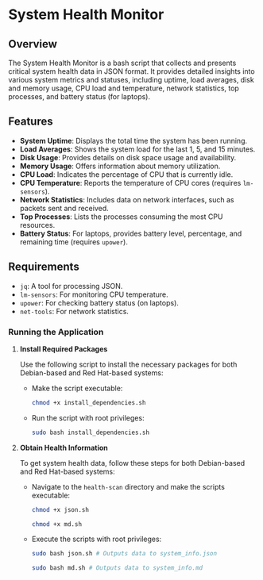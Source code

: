 # System Health Monitor

## Overview

The System Health Monitor is a bash script that collects and presents critical system health data in JSON format. It provides detailed insights into various system metrics and statuses, including uptime, load averages, disk and memory usage, CPU load and temperature, network statistics, top processes, and battery status (for laptops).

## Features

- **System Uptime**: Displays the total time the system has been running.
- **Load Averages**: Shows the system load for the last 1, 5, and 15 minutes.
- **Disk Usage**: Provides details on disk space usage and availability.
- **Memory Usage**: Offers information about memory utilization.
- **CPU Load**: Indicates the percentage of CPU that is currently idle.
- **CPU Temperature**: Reports the temperature of CPU cores (requires `lm-sensors`).
- **Network Statistics**: Includes data on network interfaces, such as packets sent and received.
- **Top Processes**: Lists the processes consuming the most CPU resources.
- **Battery Status**: For laptops, provides battery level, percentage, and remaining time (requires `upower`).

## Requirements

- `jq`: A tool for processing JSON.
- `lm-sensors`: For monitoring CPU temperature.
- `upower`: For checking battery status (on laptops).
- `net-tools`: For network statistics.

### Running the Application

1. **Install Required Packages**

   Use the following script to install the necessary packages for both Debian-based and Red Hat-based systems:

   - Make the script executable:
        ```bash
        chmod +x install_dependencies.sh
        ```

   - Run the script with root privileges:
        ```bash
        sudo bash install_dependencies.sh
        ```

2. **Obtain Health Information**

   To get system health data, follow these steps for both Debian-based and Red Hat-based systems:

   - Navigate to the `health-scan` directory and make the scripts executable:

        ```bash
        chmod +x json.sh
        ```

        ```bash
        chmod +x md.sh
        ```

   - Execute the scripts with root privileges:

        ```bash
        sudo bash json.sh # Outputs data to system_info.json
        ```

        ```bash
        sudo bash md.sh # Outputs data to system_info.md
        ```